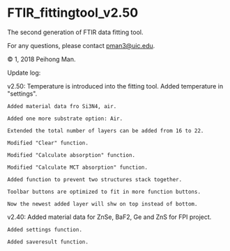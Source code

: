 # FTIR_fittingtool_v2.50
The second generation of FTIR data fitting tool. 

For any questions, please contact pman3@uic.edu.

© 1, 2018 Peihong Man.

Update log: 

v2.50:
    Temperature is introduced into the fitting tool. Added temperature in "settings".
    
    Added material data fro Si3N4, air. 
    
    Added one more substrate option: Air. 
    
    Extended the total number of layers can be added from 16 to 22. 
    
    Modified "Clear" function. 
    
    Modified "Calculate absorption" function. 
    
    Modified "Calculate MCT absorption" function. 
    
    Added function to prevent two structures stack together. 
    
    Toolbar buttons are optimized to fit in more function buttons. 
    
    Now the newest added layer will shw on top instead of bottom. 
    
v2.40:
    Added material data for ZnSe, BaF2, Ge and ZnS for FPI project.
    
    Added settings function.
    
    Added saveresult function.

